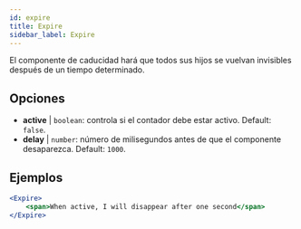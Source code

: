 ```yaml
---
id: expire 
title: Expire
sidebar_label: Expire
---
```


El componente de caducidad hará que todos sus hijos se vuelvan invisibles después de un tiempo determinado.

## Opciones

* __active__ | `boolean`: controla si el contador debe estar activo. Default: `false`.
* __delay__ | `number`: número de milisegundos antes de que el componente desaparezca. Default: `1000`.


## Ejemplos

```jsx live
<Expire>
    <span>When active, I will disappear after one second</span>
</Expire>
```



